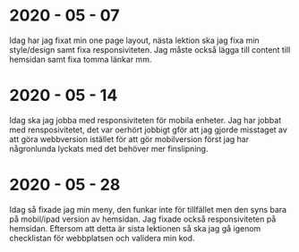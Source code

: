 # 2020 - 05 - 07 
Idag har jag fixat min one page layout, nästa lektion ska jag fixa min style/design samt fixa responsiviteten.
Jag måste också lägga till content till hemsidan samt fixa tomma länkar mm.

# 2020 - 05 - 14
Idag ska jag jobba med responsiviteten för mobila enheter.
Jag har jobbat med rensposivitetet, det var oerhört jobbigt gför att jag gjorde misstaget av att göra webbversion istället för att gör mobilversion först
jag har någronlunda lyckats med det behöver mer finslipning.

# 2020 - 05 - 28
Idag så fixade jag min meny, den funkar inte för tillfället men den syns bara på mobil/ipad version av hemsidan. Jag fixade också responsiviteten på hemsidan. Eftersom att detta är sista lektionen så ska jag gå igenom checklistan för webbplatsen och validera min kod.